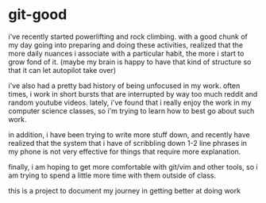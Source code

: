 # git-good

i've recently started powerlifting and rock climbing. with a good chunk of my day going into preparing and doing these activities, realized that the more daily nuances i associate with a particular habit, the more i start to grow fond of it. (maybe my brain is happy to have that kind of structure so that it can let autopilot take over)

i've also had a pretty bad history of being unfocused in my work. often times, i work in short bursts that are interrupted by way too much reddit and random youtube videos. lately, i've found that i really enjoy the work in my computer science classes, so i'm trying to learn how to best go about such work.

in addition, i have been trying to write more stuff down, and recently have realized that the system that i have of scribbling down 1-2 line phrases in my phone is not very effective for things that require more explanation.

finally, i am hoping to get more comfortable with git/vim and other tools, so i am trying to spend a little more time with them outside of class.

this is a project to document my journey in getting better at doing work
